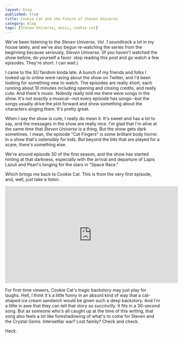 ```yaml
---
layout: blog
published: true
title: Cookie Cat and the Future of Steven Universe
category: blog
tags: [Steven Universe, music, cookie cat]
---
```


We've been listening to the _Steven Universe, Vol. 1_ soundtrack a lot in my house lately, and we've 
also begun re-watching the series from the beginning because seriously, _Steven Universe._ (If you 
haven't watched the show before, do yourself a favor: stop reading this post and go watch a few 
episodes. They're short. I can wait.)

I came to the _SU_ fandom kinda late. A bunch of my friends and folks I looked up to online were 
raving about the show on Twitter, and I'd been looking for something new to watch. The episodes 
are really short, each running about 10 minutes including opening and closing credits, and really 
cute. And there's music. Nobody really told me there were songs in the show. It's not exactly a 
musical--not every episode has songs--but the songs usually drive the plot forward and show something 
about the characters singing them. It's pretty great.

When I say the show is cute, I really do mean it. It's sweet and has a lot to say, and the messages 
in the show are really nice. I'm glad that I'm alive at the same time that _Steven Universe_ is a thing. 
But the show gets dark sometimes. I mean, the episode "Cat Fingers" is some brilliant body horror. In 
a show that's ostensibly for kids. But beyond the bits that are played for a scare, there's something 
else.

We're around episode 30 of the first season, and the show has started hinting at that darkness, 
especially with the arrival and departure of Lapis Lazuli and Pearl's longing for the stars in "Space 
Race."

Which brings me back to Cookie Cat. This is from the very first episode, and, well, just take a listen.

<iframe width="560" height="315" src="https://www.youtube.com/embed/nazd-KgCjVI" frameborder="0" allowfullscreen></iframe>

For first-time viewers, Cookie Cat's tragic backstory may just play for laughs. Hell, I think it's a 
little funny in an absurd kind of way that a cat-shaped ice cream sandwich would be given such a deep 
backstory. And I'm a little in awe that they can tell that story so succinctly. It fits in a 30-second 
song. But as someone who's all caught up at the time of this writing, that song also feels a lot like 
foreshadowing of what's to come for Steven and the Crystal Gems. Intersetllar war? Lost family? Check 
and check.

Heck.
